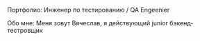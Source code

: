 Портфолио: Инженер по тестированию / QA Engeenier

Обо мне: 
Меня зовут Вячеслав, 
я действующий junior бэкенд-тестровщик

